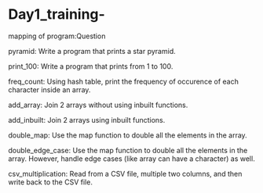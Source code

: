 # Day1_training-

mapping of program:Question

pyramid: Write a program that prints a star pyramid.

print_100: Write a program that prints from 1 to 100.

freq_count: Using hash table, print the frequency of occurence of each character inside an array.

add_array: Join 2 arrays without using inbuilt functions.

add_inbuilt: Join 2 arrays using inbuilt functions.

double_map: Use the map function to double all the elements in the array.

double_edge_case: Use the map function to double all the elements in the array. However, handle edge cases (like array can have a character) as well.

csv_multiplication: Read from a CSV file, multiple two columns, and then write back to the CSV file.
